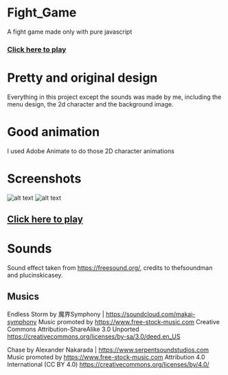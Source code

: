 # Fight_Game

A fight game made only with pure javascript

### [Click here to play](https://vitorfigm.github.io/Fight_Game/)

# Pretty and original design
Everything in this project except the sounds was made by me, including the menu design, the 2d character and the background image.
# Good animation
I used Adobe Animate to do those 2D character animations

# Screenshots
![alt text](https://i.imgur.com/Io5Q7Tq.png)
![alt text](https://i.imgur.com/6VeIItm.png)

## [Click here to play](https://vitorfigm.github.io/Fight_Game/)

# Sounds
Sound effect taken from https://freesound.org/, credits to thefsoundman and plucinskicasey.
## Musics

Endless Storm by 魔界Symphony | https://soundcloud.com/makai-symphony
Music promoted by https://www.free-stock-music.com
Creative Commons Attribution-ShareAlike 3.0 Unported
https://creativecommons.org/licenses/by-sa/3.0/deed.en_US

Chase by Alexander Nakarada | https://www.serpentsoundstudios.com
Music promoted by https://www.free-stock-music.com
Attribution 4.0 International (CC BY 4.0)
https://creativecommons.org/licenses/by/4.0/
